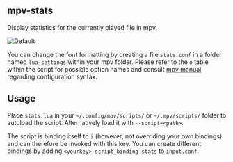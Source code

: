 mpv-stats
---------
Display statistics for the currently played file in mpv.

![Default](https://cloud.githubusercontent.com/assets/540920/7099840/94fa385c-e001-11e4-9f35-14aee8d74514.png)

You can change the font formatting by creating a file `stats.conf` in a folder
named `lua-settings` within your mpv folder.
Please refer to the `o` table within the script for possible option names and 
consult [mpv manual](http://mpv.io/manual/master/#configuration) regarding 
configuration syntax.

Usage
-----
Place `stats.lua` in your `~/.config/mpv/scripts/` or `~/.mpv/scripts/` folder
to autoload the script.
Alternatively load it with `--script=<path>`.

The script is binding itself to `i` (however, not overriding your own bindings)
and can therefore be invoked with this key.
You can create different bindings by adding `<yourkey> script_binding stats` to
`input.conf`.
